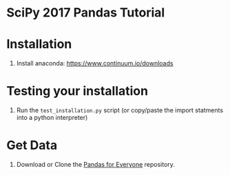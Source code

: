 # SciPy 2017 Pandas Tutorial

# Installation

1. Install anaconda: https://www.continuum.io/downloads

# Testing your installation

1. Run the `test_installation.py` script (or copy/paste the import statments into a python interpreter)

# Get Data

1. Download or Clone the [Pandas for Everyone](https://github.com/chendaniely/pandas_for_everyone) repository.
